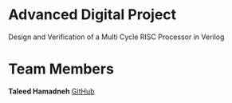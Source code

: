 # Advanced Digital Project

Design and Verification of a Multi Cycle RISC Processor in Verilog

# Team Members

**Taleed Hamadneh** [GitHub](https://github.com/taleed606)
